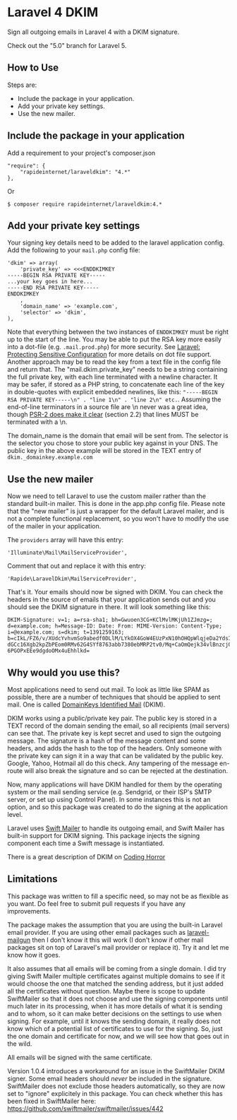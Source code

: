 Laravel 4 DKIM
===========

Sign all outgoing emails in Laravel 4 with a DKIM signature.

Check out the "5.0" branch for Laravel 5.

How to Use
----------

Steps are:

* Include the package in your application.
* Add your private key settings.
* Use the new mailer.

Include the package in your application
---------------------------------------

Add a requirement to your project's composer.json

    "require": {
        "rapideinternet/laraveldkim": "4.*"
    },

Or

	$ composer require rapideinternet/laraveldkim:4.*

Add your private key settings
-----------------------------

Your signing key details need to be added to the laravel application config. Add the following to your
`mail.php` config file:


    'dkim' => array(
        'private_key' => <<<ENDDKIMKEY
    -----BEGIN RSA PRIVATE KEY-----
    ...your key goes in here...
    -----END RSA PRIVATE KEY-----
    ENDDKIMKEY
        ,
        'domain_name' => 'example.com',
        'selector' => 'dkim',
    ),


Note that everything between the two instances of `ENDDKIMKEY` must be right up to the start of the line.
You may be able to put the RSA key more easily into a dot-file (e.g. `.mail.prod.php`) for more security.
See [Laravel: Protecting Sensitive Configuration](http://laravel.com/docs/configuration#protecting-sensitive-configuration)
for more details on dot file support.
Another approach may be to read the key from a text file in the config file and return that.
The "mail.dkim.private_key" needs to be a string containing the full private key, with each line
terminated with a newline character. It may be safer, if stored as a PHP string, to concatenate each
line of the key in double-quotes with explicit embedded newlines, like this:
`"-----BEGIN RSA PRIVATE KEY-----\n" . "line 1\n" . "line 2\n" etc.`. Assuming the end-of-line
terminators in a source file are \n never was a great idea, though [PSR-2 does make it clear](http://www.php-fig.org/psr/psr-2/) (section 2.2) that lines MUST be terminated with a \n.


The domain_name is the domain that email will be sent from. The selector is the selector you chose to
store your public key against in your DNS. The public key in the above example will be stored in the
TEXT entry of `dkim._domainkey.example.com`

Use the new mailer
------------------

Now we need to tell Laravel to use the custom mailer rather than the standard built-in mailer. This is done
in the app.php config file. Please note that the "new mailer" is just a wrapper for the default Laravel
mailer, and is not a complete functional replacement, so you won't have to modify the use of the mailer
in your application.

The `providers` array will have this entry:

    'Illuminate\Mail\MailServiceProvider',

Comment that out and replace it with this entry:

    'Rapide\LaravelDkim\MailServiceProvider',

That's it. Your emails should now be signed with DKIM. You can check the headers in the source of emails that
your application sends out and you should see the DKIM signature in there. It will look something like this:

    DKIM-Signature: v=1; a=rsa-sha1; bh=Gwuoen3CG+KClMvlMKjUh1ZJmzg=;
    d=example.com; h=Message-ID: Date: From: MIME-Version: Content-Type;
    i=@example.com; s=dkim; t=1391259163;
    b=cIkL/FZ6/v/XUdcYvhvmSo9abedf0DLlM/LYkOX4GoW4EUzPxN10hOHQpWlqjeDa2YdsI7GH
    dGCc16Xgb2kpZbPEom0RMv62G4SYf8763abb7380ebMRP2tv0/Mq+CaOmQejk34vlBnzcj0JE
    6PGOPxEEe9dgdoOMx4uEhhlkd=

Why would you use this?
-----------------------

Most applications need to send out mail. To look as little like SPAM as possible, there are a number of
techniques that should be applied to sent mail. One is called
[DomainKeys Identified Mail](http://www.dkim.org/) (DKIM).

DKIM works using a public/private key pair. The public key is stored in a TEXT record of the domain sending
the email, so all recipients (mail servers) can see that. The private key is kept secret and used to
sign the outgoing message. The signature is a hash of the message content and some headers, and adds the hash to the
top of the headers. Only someone with the private key can sign it in a way that can be validated by the
public key. Google, Yahoo, Hotmail all do this check. Any tampering of the message en-route will also break
the signature and so can be rejected at the destination.

Now, many applications will have DKIM handled for them by the operating system or the mail sending service
(e.g. Sendgrid, or their ISP's SMTP server, or set up using Control Panel). In some instances this is not
an option, and so this package was created to do the signing at the application level.

Laravel uses [Swift Mailer](http://swiftmailer.org/) to handle its outgoing email, and Swift Mailer has built-in
support for DKIM signing. This package injects the signing component each time a Swift message is instantiated.

There is a great description of DKIM on [Coding Horror](http://www.codinghorror.com/blog/2010/04/so-youd-like-to-send-some-email-through-code.html)

Limitations
-----------

This package was written to fill a specific need, so may not be as flexible as you want. Do feel free to
submit pull requests if you have any improvements.

The package makes the assumption that you are using the built-in Laravel email provider. If you are using
other email packages such as [laravel-mailgun](https://github.com/killswitch/laravel-mailgun) then I
don't know it this will work (I don't know if other mail packages sit on top of Laravel's mail provider
or replace it). Try it and let me know how it goes.

It also assumes that all emails will be coming from a single domain. I did try giving Swift Mailer multiple
certificates against multiple domains to see if it would choose the one that matched the sending address,
but it just added all the certificates without question. Maybe there is scope to update SwiftMailer so that
it does not choose and use the signing components until much later in its processing, when it has more
details of what it is sending and to whom, so it can make better decisions on the settings to use when
signing. For example, until it knows the sending domain, it really does not know which of a potential
list of certificates to use for the signing.
So, just the one domain and certificate for now, and we will see how that goes out in the wild.

All emails will be signed with the same certificate.

Version 1.0.4 introduces a workaround for an issue in the SwiftMailer DKIM signer. Some email headers
should *never* be included in the signature. SwiftMailer does not exclude those headers automatically,
so they are now set to "ignore" explicitely in this package. You can check whether this has been
fixed in SwiftMailer here: https://github.com/swiftmailer/swiftmailer/issues/442